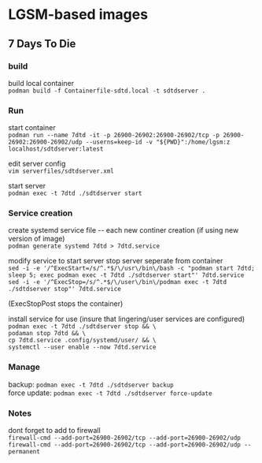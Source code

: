 # LGSM-based images

## 7 Days To Die
### build
build local container\
`podman build -f Containerfile-sdtd.local -t sdtdserver .`

### Run
start container\
`podman run --name 7dtd -it -p 26900-26902:26900-26902/tcp -p 26900-26902:26900-26902/udp --userns=keep-id -v "${PWD}":/home/lgsm:z localhost/sdtdserver:latest`

edit server config\
`vim serverfiles/sdtdserver.xml`

start server\
`podman exec -t 7dtd ./sdtdserver start`

### Service creation
create systemd service file -- each new continer creation (if using new version of image)\
`podman generate systemd 7dtd > 7dtd.service`

modify service to start server stop server seperate from container\
`sed -i -e '/^ExecStart=/s/^.*$/\/usr\/bin\/bash -c "podman start 7dtd; sleep 5; exec podman exec -t 7dtd ./sdtdserver start"' 7dtd.service`\
`sed -i -e '/^ExecStop=/s/^.*$/\/user\/bin\/podman exec -t 7dtd ./sdtdserver stop"' 7dtd.service`

(ExecStopPost stops the container)

install service for use  (insure that lingering/user services are configured)  
 `podman exec -t 7dtd ./sdtdserver stop && \`\
 `podaman stop 7dtd && \`\
 `cp 7dtd.service .config/systemd/user/ && \`\
 `systemctl --user enable --now 7dtd.service`

### Manage
backup: `podman exec -t 7dtd ./sdtdserver backup`\
force update: `podman exec -t 7dtd ./sdtdserver force-update`

### Notes

dont forget to add to firewall\
`firewall-cmd --add-port=26900-26902/tcp --add-port=26900-26902/udp`\
`firewall-cmd --add-port=26900-26902/tcp --add-port=26900-26902/udp --permanent`
